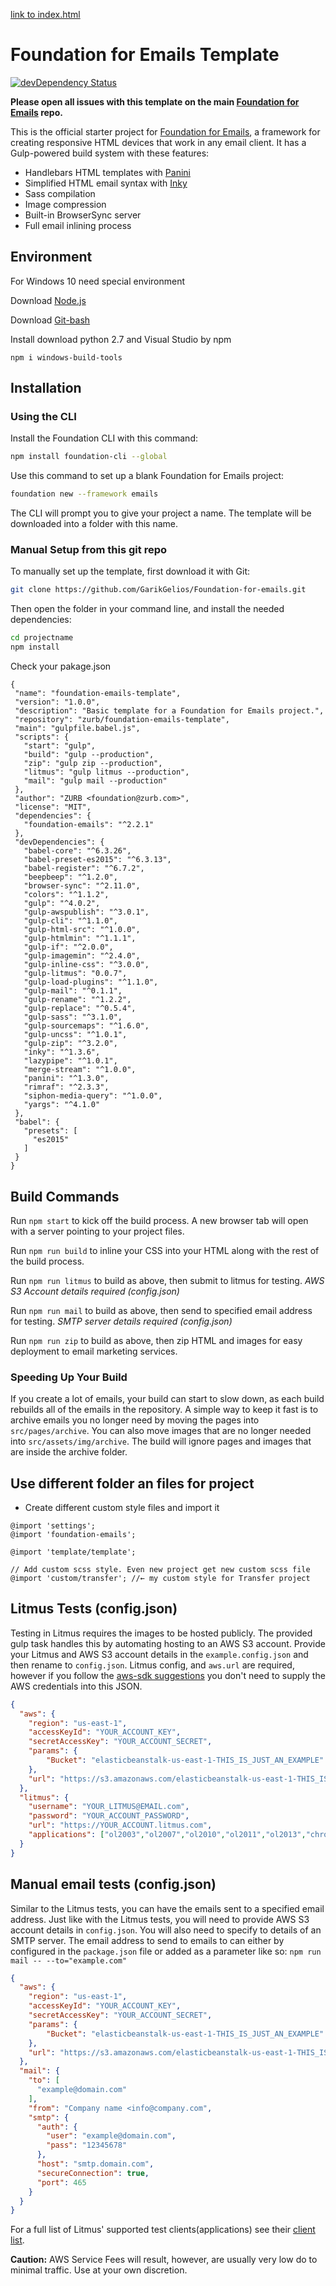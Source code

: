 [link to index.html](dist\index.html)

# Foundation for Emails Template

[![devDependency Status](https://david-dm.org/zurb/foundation-emails-template/dev-status.svg)](https://david-dm.org/zurb/foundation-emails-template#info=devDependencies)

**Please open all issues with this template on the main [Foundation for Emails](http://github.com/zurb/foundation-emails/issues) repo.**

This is the official starter project for [Foundation for Emails](http://foundation.zurb.com/emails), a framework for creating responsive HTML devices that work in any email client. It has a Gulp-powered build system with these features:

- Handlebars HTML templates with [Panini](http://github.com/zurb/panini)
- Simplified HTML email syntax with [Inky](http://github.com/zurb/inky)
- Sass compilation
- Image compression
- Built-in BrowserSync server
- Full email inlining process

## Environment

For Windows 10 need special environment

Download [Node.js](https://nodejs.org/en/) 

Download [Git-bash](https://git-scm.com/download/win) 

Install download python 2.7 and Visual Studio by npm

```
npm i windows-build-tools
```

## Installation

### Using the CLI

Install the Foundation CLI with this command:

```bash
npm install foundation-cli --global
```

Use this command to set up a blank Foundation for Emails project:

```bash
foundation new --framework emails
```

The CLI will prompt you to give your project a name. The template will be downloaded into a folder with this name.

### Manual Setup from this git repo

To manually set up the template, first download it with Git:

```bash
git clone https://github.com/GarikGelios/Foundation-for-emails.git
```

Then open the folder in your command line, and install the needed dependencies:

```bash
cd projectname
npm install
```

Check your pakage.json

 ```
 {
  "name": "foundation-emails-template",
  "version": "1.0.0",
  "description": "Basic template for a Foundation for Emails project.",
  "repository": "zurb/foundation-emails-template",
  "main": "gulpfile.babel.js",
  "scripts": {
    "start": "gulp",
    "build": "gulp --production",
    "zip": "gulp zip --production",
    "litmus": "gulp litmus --production",
    "mail": "gulp mail --production"
  },
  "author": "ZURB <foundation@zurb.com>",
  "license": "MIT",
  "dependencies": {
    "foundation-emails": "^2.2.1"
  },
  "devDependencies": {
    "babel-core": "^6.3.26",
    "babel-preset-es2015": "^6.3.13",
    "babel-register": "^6.7.2",
    "beepbeep": "^1.2.0",
    "browser-sync": "^2.11.0",
    "colors": "^1.1.2",
    "gulp": "^4.0.2",
    "gulp-awspublish": "^3.0.1",
    "gulp-cli": "^1.1.0",
    "gulp-html-src": "^1.0.0",
    "gulp-htmlmin": "^1.1.1",
    "gulp-if": "^2.0.0",
    "gulp-imagemin": "^2.4.0",
    "gulp-inline-css": "^3.0.0",
    "gulp-litmus": "0.0.7",
    "gulp-load-plugins": "^1.1.0",
    "gulp-mail": "^0.1.1",
    "gulp-rename": "^1.2.2",
    "gulp-replace": "^0.5.4",
    "gulp-sass": "^3.1.0",
    "gulp-sourcemaps": "^1.6.0",
    "gulp-uncss": "^1.0.1",
    "gulp-zip": "^3.2.0",
    "inky": "^1.3.6",
    "lazypipe": "^1.0.1",
    "merge-stream": "^1.0.0",
    "panini": "^1.3.0",
    "rimraf": "^2.3.3",
    "siphon-media-query": "^1.0.0",
    "yargs": "^4.1.0"
  },
  "babel": {
    "presets": [
      "es2015"
    ]
  }
}
 ```

## Build Commands

Run `npm start` to kick off the build process. A new browser tab will open with a server pointing to your project files.

Run `npm run build` to inline your CSS into your HTML along with the rest of the build process.

Run `npm run litmus` to build as above, then submit to litmus for testing. *AWS S3 Account details required (config.json)*

Run `npm run mail` to build as above, then send to specified email address for testing. *SMTP server details required (config.json)*

Run `npm run zip` to build as above, then zip HTML and images for easy deployment to email marketing services. 

### Speeding Up Your Build

If you create a lot of emails, your build can start to slow down, as each build rebuilds all of the emails in the
repository. A simple way to keep it fast is to archive emails you no longer need by moving the pages into `src/pages/archive`.
You can also move images that are no longer needed into `src/assets/img/archive`. The build will ignore pages and images that
are inside the archive folder.

## Use different folder an files for project

+ Create different custom style files and import it
```
@import 'settings';
@import 'foundation-emails';

@import 'template/template';

// Add custom scss style. Even new project get new custom scss file
@import 'custom/transfer'; //← my custom style for Transfer project
```

## Litmus Tests (config.json)

Testing in Litmus requires the images to be hosted publicly. The provided gulp task handles this by automating hosting to an AWS S3 account. Provide your Litmus and AWS S3 account details in the `example.config.json` and then rename to `config.json`. Litmus config, and `aws.url` are required, however if you follow the [aws-sdk suggestions](http://docs.aws.amazon.com/AWSJavaScriptSDK/guide/node-configuring.html) you don't need to supply the AWS credentials into this JSON.

```json
{
  "aws": {
    "region": "us-east-1",
    "accessKeyId": "YOUR_ACCOUNT_KEY",
    "secretAccessKey": "YOUR_ACCOUNT_SECRET",
    "params": {
        "Bucket": "elasticbeanstalk-us-east-1-THIS_IS_JUST_AN_EXAMPLE"
    },
    "url": "https://s3.amazonaws.com/elasticbeanstalk-us-east-1-THIS_IS_JUST_AN_EXAMPLE"
  },
  "litmus": {
    "username": "YOUR_LITMUS@EMAIL.com",
    "password": "YOUR_ACCOUNT_PASSWORD",
    "url": "https://YOUR_ACCOUNT.litmus.com",
    "applications": ["ol2003","ol2007","ol2010","ol2011","ol2013","chromegmailnew","chromeyahoo","appmail9","iphone5s","ipad","android4","androidgmailapp"]
  }
}
```

## Manual email tests (config.json)

Similar to the Litmus tests, you can have the emails sent to a specified email address. Just like with the Litmus tests, you will need to provide AWS S3 account details in `config.json`. You will also need to specify to details of an SMTP server. The email address to send to emails to can either by configured in the `package.json` file or added as a parameter like so: `npm run mail -- --to="example.com"`

```json
{
  "aws": {
    "region": "us-east-1",
    "accessKeyId": "YOUR_ACCOUNT_KEY",
    "secretAccessKey": "YOUR_ACCOUNT_SECRET",
    "params": {
        "Bucket": "elasticbeanstalk-us-east-1-THIS_IS_JUST_AN_EXAMPLE"
    },
    "url": "https://s3.amazonaws.com/elasticbeanstalk-us-east-1-THIS_IS_JUST_AN_EXAMPLE"
  },
  "mail": {
    "to": [
      "example@domain.com"
    ],
    "from": "Company name <info@company.com",
    "smtp": {
      "auth": {
        "user": "example@domain.com",
        "pass": "12345678"
      },
      "host": "smtp.domain.com",
      "secureConnection": true,
      "port": 465
    }
  }
}
```

For a full list of Litmus' supported test clients(applications) see their [client list](https://litmus.com/emails/clients.xml).

**Caution:** AWS Service Fees will result, however, are usually very low do to minimal traffic. Use at your own discretion.

